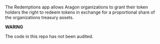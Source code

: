 The Redemptions app allows Aragon organizations to grant their token holders the right to redeem tokens in exchange for a proportional share of the organizations treasury assets.

**WARING**

The code in this repo has not been audited.
